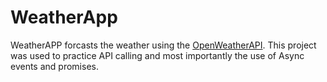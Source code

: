 # WeatherApp
WeatherAPP forcasts the weather using the [OpenWeatherAPI](https://openweathermap.org/). This project was used to practice API calling and most importantly the use of Async events and promises. 
